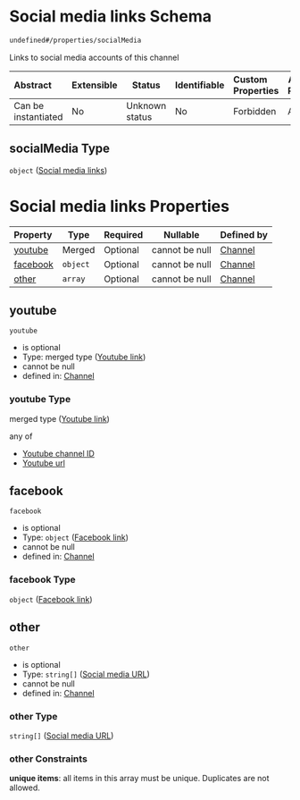# Social media links Schema

```txt
undefined#/properties/socialMedia
```

Links to social media accounts of this channel


| Abstract            | Extensible | Status         | Identifiable | Custom Properties | Additional Properties | Access Restrictions | Defined In                                                                 |
| :------------------ | ---------- | -------------- | ------------ | :---------------- | --------------------- | ------------------- | -------------------------------------------------------------------------- |
| Can be instantiated | No         | Unknown status | No           | Forbidden         | Allowed               | none                | [channel.schema.json\*](../out/channel.schema.json "open original schema") |

## socialMedia Type

`object` ([Social media links](channel-properties-social-media-links.md))

# Social media links Properties

| Property              | Type     | Required | Nullable       | Defined by                                                                                                                           |
| :-------------------- | -------- | -------- | -------------- | :----------------------------------------------------------------------------------------------------------------------------------- |
| [youtube](#youtube)   | Merged   | Optional | cannot be null | [Channel](channel-properties-social-media-links-properties-youtube-link.md "undefined#/properties/socialMedia/properties/youtube")   |
| [facebook](#facebook) | `object` | Optional | cannot be null | [Channel](channel-properties-social-media-links-properties-facebook-link.md "undefined#/properties/socialMedia/properties/facebook") |
| [other](#other)       | `array`  | Optional | cannot be null | [Channel](channel-properties-social-media-links-properties-other.md "undefined#/properties/socialMedia/properties/other")            |

## youtube




`youtube`

-   is optional
-   Type: merged type ([Youtube link](channel-properties-social-media-links-properties-youtube-link.md))
-   cannot be null
-   defined in: [Channel](channel-properties-social-media-links-properties-youtube-link.md "undefined#/properties/socialMedia/properties/youtube")

### youtube Type

merged type ([Youtube link](channel-properties-social-media-links-properties-youtube-link.md))

any of

-   [Youtube channel ID](channel-properties-social-media-links-properties-youtube-link-anyof-youtube-channel-id.md "check type definition")
-   [Youtube url](channel-properties-social-media-links-properties-youtube-link-anyof-youtube-url.md "check type definition")

## facebook




`facebook`

-   is optional
-   Type: `object` ([Facebook link](channel-properties-social-media-links-properties-facebook-link.md))
-   cannot be null
-   defined in: [Channel](channel-properties-social-media-links-properties-facebook-link.md "undefined#/properties/socialMedia/properties/facebook")

### facebook Type

`object` ([Facebook link](channel-properties-social-media-links-properties-facebook-link.md))

## other




`other`

-   is optional
-   Type: `string[]` ([Social media URL](channel-properties-social-media-links-properties-other-social-media-url.md))
-   cannot be null
-   defined in: [Channel](channel-properties-social-media-links-properties-other.md "undefined#/properties/socialMedia/properties/other")

### other Type

`string[]` ([Social media URL](channel-properties-social-media-links-properties-other-social-media-url.md))

### other Constraints

**unique items**: all items in this array must be unique. Duplicates are not allowed.
